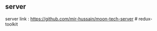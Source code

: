 ## server

server link : https://github.com/mir-hussain/moon-tech-server
#   r e d u x - t o o l k i t  
 